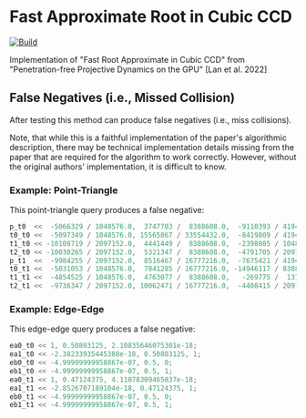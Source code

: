 # Fast Approximate Root in Cubic CCD

[![Build](https://github.com/zfergus/fast-approximate-root-ccd/actions/workflows/continuous.yml/badge.svg)](https://github.com/zfergus/fast-approximate-root-ccd/actions/workflows/continuous.yml)

Implementation of "Fast Root Approximate in Cubic CCD" from "Penetration-free Projective Dynamics on the GPU" [Lan et al. 2022]

## False Negatives (i.e., Missed Collision)

After testing this method can produce false negatives (i.e., miss collisions).

Note, that while this is a faithful implementation of the paper's algorithmic description, there may be technical implementation details missing from the paper that are required for the algorithm to work correctly. However, without the original authors' implementation, it is difficult to know.

### Example: Point-Triangle

This point-triangle query produces a false negative:
```c++
p_t0  <<  -5066329 / 1048576.0,  3747703 /  8388608.0,  -9110393 / 4194304.0;
t0_t0 <<  -5097349 / 1048576.0, 15565867 / 33554432.0,  -8419809 / 4194304.0;
t1_t0 << -10108719 / 2097152.0,  4441449 /  8388608.0,  -2398085 / 1048576.0;
t2_t0 << -10030265 / 2097152.0,  5321347 /  8388608.0,  -4791705 / 2097152.0;
p_t1  <<  -9984255 / 2097152.0,  8516467 / 16777216.0,  -7675421 / 4194304.0;
t0_t1 <<  -5031053 / 1048576.0,  7841285 / 16777216.0, -14946117 / 8388608.0;
t1_t1 <<  -4854525 / 1048576.0,  4763077 /  8388608.0,   -269775 /  131072.0;
t2_t1 <<  -9736347 / 2097152.0, 10062471 / 16777216.0,  -4408415 / 2097152.0;
```


### Example: Edge-Edge

This edge-edge query produces a false negative:
```c++
ea0_t0 << 1, 0.50803125, 2.10835646075301e-18;
ea1_t0 << -2.38233935445388e-18, 0.50803125, 1;
eb0_t0 << -4.99999999958867e-07, 0.5, 0;
eb1_t0 << -4.99999999958867e-07, 0.5, 1;
ea0_t1 << 1, 0.47124375, 4.11078309465837e-18;
ea1_t1 << -2.8526707189104e-18, 0.47124375, 1;
eb0_t1 << -4.99999999958867e-07, 0.5, 0;
eb1_t1 << -4.99999999958867e-07, 0.5, 1;
```

